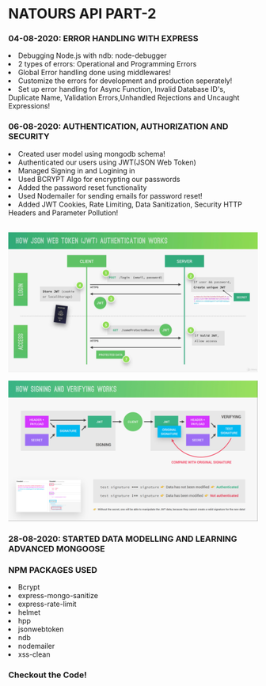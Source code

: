 # NATOURS API PART-2

### 04-08-2020: ERROR HANDLING WITH EXPRESS

<li> Debugging Node.js with ndb: node-debugger</li>
<li> 2 types of errors: Operational and Programming Errors</li>
<li> Global Error handling done using middlewares!</li>
<li> Customize the errors for development and production seperately!</li>
<li> Set up error handling for Async Function, Invalid Database ID's, Duplicate Name, Validation Errors,Unhandled Rejections and Uncaught Expressions!</li>

### 06-08-2020: AUTHENTICATION, AUTHORIZATION AND SECURITY

<li> Created user model using mongodb schema!</li>
<li> Authenticated our users using JWT(JSON Web Token)</li>
<li> Managed Signing in and Logining in</li>
<li> Used BCRYPT Algo for encrypting our passwords</li>
<li> Added the password reset functionality</li>
<li> Used Nodemailer for sending emails for password reset!</li>
<li> Added JWT Cookies, Rate Limiting, Data Sanitization, Security HTTP Headers and Parameter Pollution!</li><br>

<img src='./img2.jpg'></img>

<img src='./img1.jpg'></img>

### 28-08-2020: STARTED DATA MODELLING AND LEARNING ADVANCED MONGOOSE

### NPM PACKAGES USED
<li>Bcrypt</li>
<li>express-mongo-sanitize</li>
<li>express-rate-limit</li>
<li>helmet</li>
<li>hpp</li>
<li>jsonwebtoken</li>
<li>ndb</li>
<li>nodemailer</li>
<li>xss-clean</li>

### Checkout the Code!


